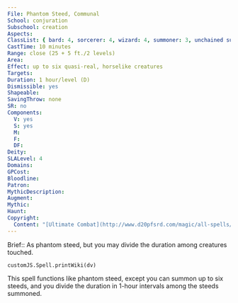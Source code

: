 ```yaml
---
File: Phantom Steed, Communal
School: conjuration
Subschool: creation
Aspects: 
ClassList: { bard: 4, sorcerer: 4, wizard: 4, summoner: 3, unchained summoner: 3, occultist: 4, spiritualist: 4 }
CastTime: 10 minutes
Range: close (25 + 5 ft./2 levels)
Area: 
Effect: up to six quasi-real, horselike creatures
Targets: 
Duration: 1 hour/level (D)
Dismissible: yes
Shapeable: 
SavingThrow: none
SR: no
Components:
  V: yes
  S: yes
  M: 
  F: 
  DF: 
Deity: 
SLALevel: 4
Domains: 
GPCost: 
Bloodline: 
Patron: 
MythicDescription: 
Augment: 
Mythic: 
Haunt: 
Copyright:
  Content: "[Ultimate Combat](http://www.d20pfsrd.com/magic/all-spells/p/phantom-steed#TOC-Phantom-Steed-Communal)"
---
```

Brief:: As phantom steed, but you may divide the duration among creatures touched.

```dataviewjs
customJS.Spell.printWiki(dv)
```

This spell functions like phantom steed, except you can summon up to six steeds, and you divide the duration in 1-hour intervals among the steeds summoned.
